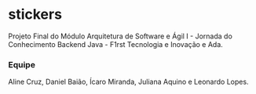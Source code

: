 # stickers
Projeto Final do Módulo Arquitetura de Software e Ágil I - Jornada do Conhecimento Backend Java - F1rst Tecnologia e Inovação e Ada.

### Equipe
Aline Cruz, Daniel Baião, Ícaro Miranda, Juliana Aquino e Leonardo Lopes.
